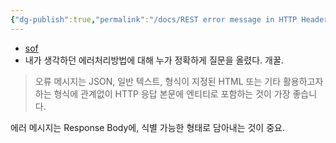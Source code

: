 ```yaml
---
{"dg-publish":true,"permalink":"/docs/REST error message in HTTP Header or Response Body {sof}/","title":"REST error message in HTTP Header or Response Body {sof}"}
---
```


- [sof](https://stackoverflow.com/questions/13963932/rest-error-message-in-http-header-or-response-body)
- 내가 생각하던 에러처리방법에 대해 누가 정확하게 질문을 올렸다. 개꿀.

> 오류 메시지는 JSON, 일반 텍스트, 형식이 지정된 HTML 또는 기타 활용하고자 하는 형식에 관계없이 HTTP 응답 본문에 엔티티로 포함하는 것이 가장 좋습니다.

에러 메시지는 Response Body에, 식별 가능한 형태로 담아내는 것이 중요.
